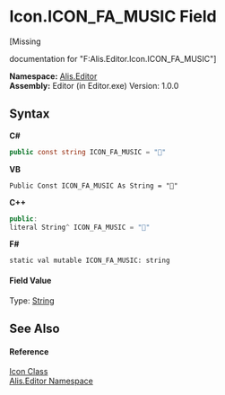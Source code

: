 # Icon.ICON_FA_MUSIC Field
 

\[Missing <summary> documentation for "F:Alis.Editor.Icon.ICON_FA_MUSIC"\]

**Namespace:**&nbsp;<a href="b150ade4-39de-a232-5f06-d3cdc1b2c538">Alis.Editor</a><br />**Assembly:**&nbsp;Editor (in Editor.exe) Version: 1.0.0

## Syntax

**C#**<br />
``` C#
public const string ICON_FA_MUSIC = ""
```

**VB**<br />
``` VB
Public Const ICON_FA_MUSIC As String = ""
```

**C++**<br />
``` C++
public:
literal String^ ICON_FA_MUSIC = ""
```

**F#**<br />
``` F#
static val mutable ICON_FA_MUSIC: string
```


#### Field Value
Type: <a href="https://docs.microsoft.com/dotnet/api/system.string" target="_blank">String</a>

## See Also


#### Reference
<a href="cc0f883c-67f8-f772-c6d7-a60b129f22a7">Icon Class</a><br /><a href="b150ade4-39de-a232-5f06-d3cdc1b2c538">Alis.Editor Namespace</a><br />